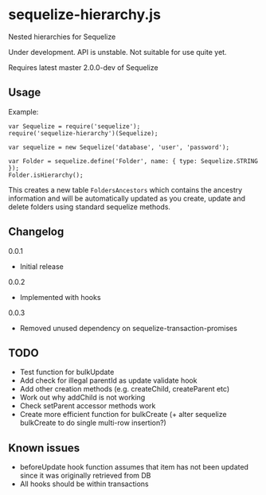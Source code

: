 # sequelize-hierarchy.js

Nested hierarchies for Sequelize

Under development. API is unstable. Not suitable for use quite yet.

Requires latest master 2.0.0-dev of Sequelize

## Usage

Example:

	var Sequelize = require('sequelize');
	require('sequelize-hierarchy')(Sequelize);
	
	var sequelize = new Sequelize('database', 'user', 'password');
	
	var Folder = sequelize.define('Folder', name: { type: Sequelize.STRING });
	Folder.isHierarchy();

This creates a new table `FoldersAncestors` which contains the ancestry information and will be automatically updated as you create, update and delete folders using standard sequelize methods.

## Changelog

0.0.1

* Initial release

0.0.2

* Implemented with hooks

0.0.3

* Removed unused dependency on sequelize-transaction-promises

## TODO

* Test function for bulkUpdate
* Add check for illegal parentId as update validate hook
* Add other creation methods (e.g. createChild, createParent etc)
* Work out why addChild is not working
* Check setParent accessor methods work
* Create more efficient function for bulkCreate (+ alter sequelize bulkCreate to do single multi-row insertion?)

## Known issues

* beforeUpdate hook function assumes that item has not been updated since it was originally retrieved from DB
* All hooks should be within transactions
